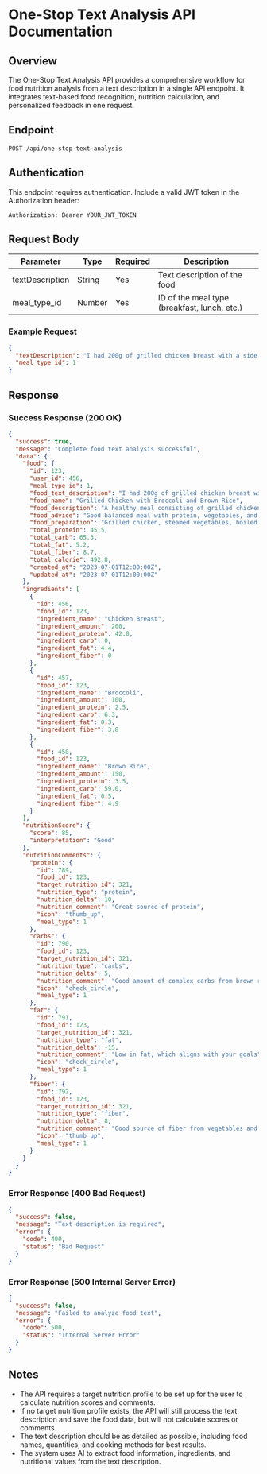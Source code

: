 # One-Stop Text Analysis API Documentation

## Overview

The One-Stop Text Analysis API provides a comprehensive workflow for food nutrition analysis from a text description in a single API endpoint. It integrates text-based food recognition, nutrition calculation, and personalized feedback in one request.

## Endpoint

```
POST /api/one-stop-text-analysis
```

## Authentication

This endpoint requires authentication. Include a valid JWT token in the Authorization header:

```
Authorization: Bearer YOUR_JWT_TOKEN
```

## Request Body

| Parameter       | Type   | Required | Description                                 |
|-----------------|--------|----------|---------------------------------------------|
| textDescription | String | Yes      | Text description of the food                |
| meal_type_id    | Number | Yes      | ID of the meal type (breakfast, lunch, etc.)|

### Example Request

```json
{
  "textDescription": "I had 200g of grilled chicken breast with a side of steamed broccoli and 150g of brown rice",
  "meal_type_id": 1
}
```

## Response

### Success Response (200 OK)

```json
{
  "success": true,
  "message": "Complete food text analysis successful",
  "data": {
    "food": {
      "id": 123,
      "user_id": 456,
      "meal_type_id": 1,
      "food_text_description": "I had 200g of grilled chicken breast with a side of steamed broccoli and 150g of brown rice",
      "food_name": "Grilled Chicken with Broccoli and Brown Rice",
      "food_description": "A healthy meal consisting of grilled chicken breast, steamed broccoli, and brown rice",
      "food_advice": "Good balanced meal with protein, vegetables, and complex carbs",
      "food_preparation": "Grilled chicken, steamed vegetables, boiled rice",
      "total_protein": 45.5,
      "total_carb": 65.3,
      "total_fat": 5.2,
      "total_fiber": 8.7,
      "total_calorie": 492.8,
      "created_at": "2023-07-01T12:00:00Z",
      "updated_at": "2023-07-01T12:00:00Z"
    },
    "ingredients": [
      {
        "id": 456,
        "food_id": 123,
        "ingredient_name": "Chicken Breast",
        "ingredient_amount": 200,
        "ingredient_protein": 42.0,
        "ingredient_carb": 0,
        "ingredient_fat": 4.4,
        "ingredient_fiber": 0
      },
      {
        "id": 457,
        "food_id": 123,
        "ingredient_name": "Broccoli",
        "ingredient_amount": 100,
        "ingredient_protein": 2.5,
        "ingredient_carb": 6.3,
        "ingredient_fat": 0.3,
        "ingredient_fiber": 3.8
      },
      {
        "id": 458,
        "food_id": 123,
        "ingredient_name": "Brown Rice",
        "ingredient_amount": 150,
        "ingredient_protein": 3.5,
        "ingredient_carb": 59.0,
        "ingredient_fat": 0.5,
        "ingredient_fiber": 4.9
      }
    ],
    "nutritionScore": {
      "score": 85,
      "interpretation": "Good"
    },
    "nutritionComments": {
      "protein": {
        "id": 789,
        "food_id": 123,
        "target_nutrition_id": 321,
        "nutrition_type": "protein",
        "nutrition_delta": 10,
        "nutrition_comment": "Great source of protein",
        "icon": "thumb_up",
        "meal_type": 1
      },
      "carbs": {
        "id": 790,
        "food_id": 123,
        "target_nutrition_id": 321,
        "nutrition_type": "carbs",
        "nutrition_delta": 5,
        "nutrition_comment": "Good amount of complex carbs from brown rice",
        "icon": "check_circle",
        "meal_type": 1
      },
      "fat": {
        "id": 791,
        "food_id": 123,
        "target_nutrition_id": 321,
        "nutrition_type": "fat",
        "nutrition_delta": -15,
        "nutrition_comment": "Low in fat, which aligns with your goals",
        "icon": "check_circle",
        "meal_type": 1
      },
      "fiber": {
        "id": 792,
        "food_id": 123,
        "target_nutrition_id": 321,
        "nutrition_type": "fiber",
        "nutrition_delta": 8,
        "nutrition_comment": "Good source of fiber from vegetables and brown rice",
        "icon": "thumb_up",
        "meal_type": 1
      }
    }
  }
}
```

### Error Response (400 Bad Request)

```json
{
  "success": false,
  "message": "Text description is required",
  "error": {
    "code": 400,
    "status": "Bad Request"
  }
}
```

### Error Response (500 Internal Server Error)

```json
{
  "success": false,
  "message": "Failed to analyze food text",
  "error": {
    "code": 500,
    "status": "Internal Server Error"
  }
}
```

## Notes

- The API requires a target nutrition profile to be set up for the user to calculate nutrition scores and comments.
- If no target nutrition profile exists, the API will still process the text description and save the food data, but will not calculate scores or comments.
- The text description should be as detailed as possible, including food names, quantities, and cooking methods for best results.
- The system uses AI to extract food information, ingredients, and nutritional values from the text description.